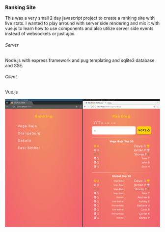 ### Ranking Site
This was a very small 2 day javascript project to create a ranking site with live stats.
I wanted to play arround with server side rendering and mix it with
vue.js to learn how to use components and also utilize server side events
instead of websockets or just ajax.

###### Server
Node.js with express framework and pug templating and sqlite3 database and SSE.
###### Client
Vue.js

![gif](https://raw.githubusercontent.com/h43z/rankingsite/master/screencast.gif "gif")


